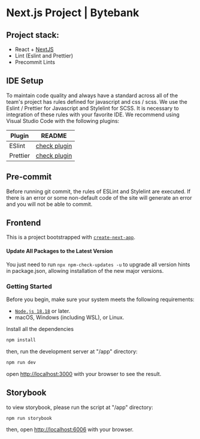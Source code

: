 # Next.js Project | Bytebank

## Project stack:

- React + [NextJS](https://nextjs.org)
- Lint (Eslint and Prettier)
- Precommit Lints

## IDE Setup

To maintain code quality and always have a standard across all of the team's
project has rules defined for javascript and css / scss. We use the Eslint /
Prettier for Javascript and Stylelint for SCSS. It is necessary to
integration of these rules with your favorite IDE. We recommend using Visual
Studio Code with the following plugins:

| Plugin   | README                                                                                     |
| -------- | ------------------------------------------------------------------------------------------ |
| ESlint   | [check plugin](https://marketplace.visualstudio.com/items?itemName=dbaeumer.vscode-eslint) |
| Prettier | [check plugin](https://marketplace.visualstudio.com/items?itemName=esbenp.prettier-vscode) |

## Pre-commit

Before running git commit, the rules of ESLint and Stylelint are executed. If
there is an error or some non-default code of the site will generate an error
and you will not be able to commit.

## Frontend

This is a project bootstrapped with [`create-next-app`](https://github.com/vercel/next.js/tree/canary/packages/create-next-app).

#### Update All Packages to the Latest Version

You just need to run `npx npm-check-updates -u` to upgrade all version hints in package.json, allowing installation of the new major versions.

### Getting Started

Before you begin, make sure your system meets the following requirements:

- [`Node.js 18.18`](https://nodejs.org/pt) or later.
- macOS, Windows (including WSL), or Linux.

Install all the dependencies

```bash
npm install
```

then, run the development server at "/app" directory:

```bash
npm run dev
```

open [http://localhost:3000](http://localhost:3000) with your browser to see the
result.

## Storybook

to view storybook, please run the script at "/app" directory:

```bash
npm run storybook
```

then, open [http://localhost:6006](http://localhost:6006) with your browser.
